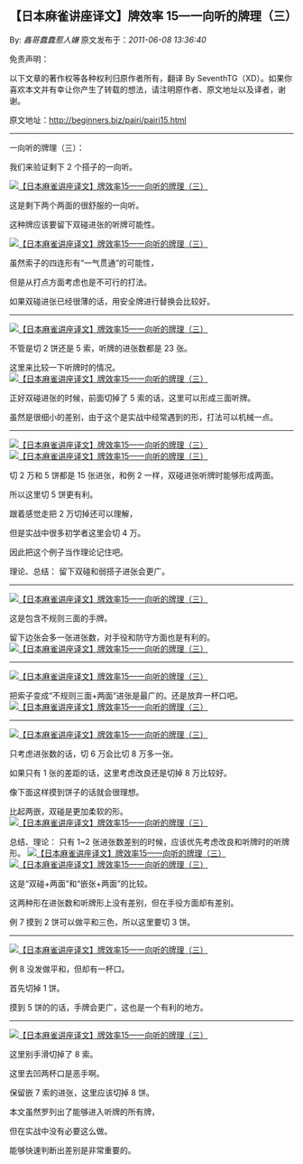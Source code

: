## 【日本麻雀讲座译文】牌效率 15—一向听的牌理（三）

By: _鑫哥蠢蠢惹人嫌_ 原文发布于：_2011-06-08 13:36:40_

免责声明：

以下文章的著作权等各种权利归原作者所有，翻译 By
SeventhTG（XD）。如果你喜欢本文并有幸让你产生了转载的想法，请注明原作者、原文地址以及译者，谢谢。

原文地址：http://beginners.biz/pairi/pairi15.html

---

一向听的牌理（三）：

我们来验证剩下 2 个搭子的一向听。

[![【日本麻雀讲座译文】牌效率15—一向听的牌理（三）](http://s7.sinaimg.cn/middle/7f78b76fxa52cd896bce6&690)](http://photo.blog.sina.com.cn/showpic.html#blogid=7f78b76f0100sb7d&url=http://s7.sinaimg.cn/orignal/7f78b76fxa52cd896bce6)

这是剩下两个两面的很舒服的一向听。

这种牌应该要留下双碰进张的听牌可能性。

[![【日本麻雀讲座译文】牌效率15—一向听的牌理（三）](http://s12.sinaimg.cn/middle/7f78b76fxa52ce6a6c5db&690)](http://photo.blog.sina.com.cn/showpic.html#blogid=7f78b76f0100sb7d&url=http://s12.sinaimg.cn/orignal/7f78b76fxa52ce6a6c5db)

虽然索子的四连形有“一气贯通”的可能性，

但是从打点方面考虑也是不可行的打法。

如果双碰进张已经很薄的话，用安全牌进行替换会比较好。

---

[![【日本麻雀讲座译文】牌效率15—一向听的牌理（三）](http://s8.sinaimg.cn/middle/7f78b76fxa52cee482a07&690)](http://photo.blog.sina.com.cn/showpic.html#blogid=7f78b76f0100sb7d&url=http://s8.sinaimg.cn/orignal/7f78b76fxa52cee482a07)

不管是切 2 饼还是 5 索，听牌的进张数都是 23 张。

这里来比较一下听牌时的情况。
[![【日本麻雀讲座译文】牌效率15—一向听的牌理（三）](http://s10.sinaimg.cn/middle/7f78b76fxa52cf22bf4a9&690)](http://photo.blog.sina.com.cn/showpic.html#blogid=7f78b76f0100sb7d&url=http://s10.sinaimg.cn/orignal/7f78b76fxa52cf22bf4a9)

正好双碰进张的时候，前面切掉了 5 索的话，这里可以形成三面听牌。

虽然是很细小的差别，由于这个是实战中经常遇到的形，打法可以机械一点。

---

[![【日本麻雀讲座译文】牌效率15—一向听的牌理（三）](http://s11.sinaimg.cn/middle/7f78b76fxa52cff39c57a&690)](http://photo.blog.sina.com.cn/showpic.html#blogid=7f78b76f0100sb7d&url=http://s11.sinaimg.cn/orignal/7f78b76fxa52cff39c57a)
[![【日本麻雀讲座译文】牌效率15—一向听的牌理（三）](http://s6.sinaimg.cn/middle/7f78b76fga5419970f515&690)](http://photo.blog.sina.com.cn/showpic.html#blogid=7f78b76f0100sb7d&url=http://s6.sinaimg.cn/orignal/7f78b76fga5419970f515)

切 2 万和 5 饼都是 15 张进张，和例 2 一样，双碰进张听牌时能够形成两面。

所以这里切 5 饼更有利。

跟着感觉走把 2 万切掉还可以理解，

但是实战中很多初学者这里会切 4 万。

因此把这个例子当作理论记住吧。

理论、总结：
留下双碰和弱搭子进张会更广。

---

[![【日本麻雀讲座译文】牌效率15—一向听的牌理（三）](http://s10.sinaimg.cn/middle/7f78b76fga541acb9aa59&690)](http://photo.blog.sina.com.cn/showpic.html#blogid=7f78b76f0100sb7d&url=http://s10.sinaimg.cn/orignal/7f78b76fga541acb9aa59)

这是包含不规则三面的手牌。

留下边张会多一张进张数，对手役和防守方面也是有利的。
[![【日本麻雀讲座译文】牌效率15—一向听的牌理（三）](http://s8.sinaimg.cn/middle/7f78b76fga541b4349357&690)](http://photo.blog.sina.com.cn/showpic.html#blogid=7f78b76f0100sb7d&url=http://s8.sinaimg.cn/orignal/7f78b76fga541b4349357)

---

[![【日本麻雀讲座译文】牌效率15—一向听的牌理（三）](http://s5.sinaimg.cn/middle/7f78b76fga541b5601734&690)](http://photo.blog.sina.com.cn/showpic.html#blogid=7f78b76f0100sb7d&url=http://s5.sinaimg.cn/orignal/7f78b76fga541b5601734)

把索子变成“不规则三面+两面”进张是最广的。还是放弃一杯口吧。
[![【日本麻雀讲座译文】牌效率15—一向听的牌理（三）](http://s4.sinaimg.cn/middle/7f78b76fga541bef72733&690)](http://photo.blog.sina.com.cn/showpic.html#blogid=7f78b76f0100sb7d&url=http://s4.sinaimg.cn/orignal/7f78b76fga541bef72733)

---

[![【日本麻雀讲座译文】牌效率15—一向听的牌理（三）](http://s7.sinaimg.cn/middle/7f78b76fga541c08d2446&690)](http://photo.blog.sina.com.cn/showpic.html#blogid=7f78b76f0100sb7d&url=http://s7.sinaimg.cn/orignal/7f78b76fga541c08d2446)

只考虑进张数的话，切 6 万会比切 8 万多一张。

如果只有 1 张的差距的话，这里考虑改良还是切掉 8 万比较好。

像下面这样摸到饼子的话就会很理想。

比起两嵌，双碰是更加柔软的形。
[![【日本麻雀讲座译文】牌效率15—一向听的牌理（三）](http://s9.sinaimg.cn/middle/7f78b76fga541ca30a578&690)](http://photo.blog.sina.com.cn/showpic.html#blogid=7f78b76f0100sb7d&url=http://s9.sinaimg.cn/orignal/7f78b76fga541ca30a578)

总结、理论：
只有 1~2 张进张数差别的时候，应该优先考虑改良和听牌时的听牌形。
[![【日本麻雀讲座译文】牌效率15—一向听的牌理（三）](http://s16.sinaimg.cn/middle/7f78b76fga541ce59dc9f&690)](http://photo.blog.sina.com.cn/showpic.html#blogid=7f78b76f0100sb7d&url=http://s16.sinaimg.cn/orignal/7f78b76fga541ce59dc9f)
[![【日本麻雀讲座译文】牌效率15—一向听的牌理（三）](http://s5.sinaimg.cn/middle/7f78b76fga541d1a85fd4&690)](http://photo.blog.sina.com.cn/showpic.html#blogid=7f78b76f0100sb7d&url=http://s5.sinaimg.cn/orignal/7f78b76fga541d1a85fd4)

这是“双碰+两面”和“嵌张+两面”的比较。

这两种形在进张数和听牌形上没有差别，但在手役方面却有差别。

例 7 摸到 2 饼可以做平和三色，所以这里要切 3 饼。

---

[![【日本麻雀讲座译文】牌效率15—一向听的牌理（三）](http://s15.sinaimg.cn/middle/7f78b76fg76ecfc5981ae&690)](http://photo.blog.sina.com.cn/showpic.html#blogid=7f78b76f0100sb7d&url=http://s15.sinaimg.cn/orignal/7f78b76fg76ecfc5981ae)

例 8 没发做平和，但却有一杯口。

首先切掉 1 饼。

摸到 5 饼的的话，手牌会更广，这也是一个有利的地方。

---

[![【日本麻雀讲座译文】牌效率15—一向听的牌理（三）](http://s14.sinaimg.cn/middle/7f78b76fga541e1a3b67d&690)](http://photo.blog.sina.com.cn/showpic.html#blogid=7f78b76f0100sb7d&url=http://s14.sinaimg.cn/orignal/7f78b76fga541e1a3b67d)

这里别手滑切掉了 8 索。

这里去凹两杯口是恶手啊。

保留嵌 7 索的进张，这里应该切掉 8 饼。

本文虽然罗列出了能够进入听牌的所有牌，

但在实战中没有必要这么做。

能够快速判断出差别是非常重要的。
